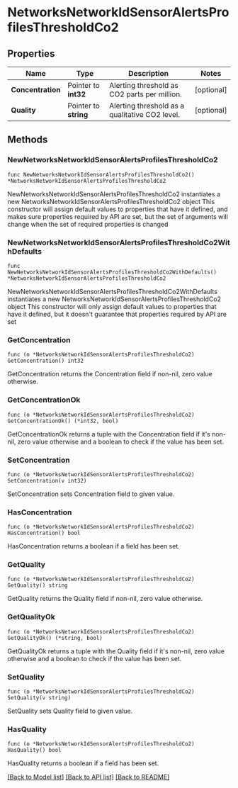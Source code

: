 # NetworksNetworkIdSensorAlertsProfilesThresholdCo2

## Properties

Name | Type | Description | Notes
------------ | ------------- | ------------- | -------------
**Concentration** | Pointer to **int32** | Alerting threshold as CO2 parts per million. | [optional] 
**Quality** | Pointer to **string** | Alerting threshold as a qualitative CO2 level. | [optional] 

## Methods

### NewNetworksNetworkIdSensorAlertsProfilesThresholdCo2

`func NewNetworksNetworkIdSensorAlertsProfilesThresholdCo2() *NetworksNetworkIdSensorAlertsProfilesThresholdCo2`

NewNetworksNetworkIdSensorAlertsProfilesThresholdCo2 instantiates a new NetworksNetworkIdSensorAlertsProfilesThresholdCo2 object
This constructor will assign default values to properties that have it defined,
and makes sure properties required by API are set, but the set of arguments
will change when the set of required properties is changed

### NewNetworksNetworkIdSensorAlertsProfilesThresholdCo2WithDefaults

`func NewNetworksNetworkIdSensorAlertsProfilesThresholdCo2WithDefaults() *NetworksNetworkIdSensorAlertsProfilesThresholdCo2`

NewNetworksNetworkIdSensorAlertsProfilesThresholdCo2WithDefaults instantiates a new NetworksNetworkIdSensorAlertsProfilesThresholdCo2 object
This constructor will only assign default values to properties that have it defined,
but it doesn't guarantee that properties required by API are set

### GetConcentration

`func (o *NetworksNetworkIdSensorAlertsProfilesThresholdCo2) GetConcentration() int32`

GetConcentration returns the Concentration field if non-nil, zero value otherwise.

### GetConcentrationOk

`func (o *NetworksNetworkIdSensorAlertsProfilesThresholdCo2) GetConcentrationOk() (*int32, bool)`

GetConcentrationOk returns a tuple with the Concentration field if it's non-nil, zero value otherwise
and a boolean to check if the value has been set.

### SetConcentration

`func (o *NetworksNetworkIdSensorAlertsProfilesThresholdCo2) SetConcentration(v int32)`

SetConcentration sets Concentration field to given value.

### HasConcentration

`func (o *NetworksNetworkIdSensorAlertsProfilesThresholdCo2) HasConcentration() bool`

HasConcentration returns a boolean if a field has been set.

### GetQuality

`func (o *NetworksNetworkIdSensorAlertsProfilesThresholdCo2) GetQuality() string`

GetQuality returns the Quality field if non-nil, zero value otherwise.

### GetQualityOk

`func (o *NetworksNetworkIdSensorAlertsProfilesThresholdCo2) GetQualityOk() (*string, bool)`

GetQualityOk returns a tuple with the Quality field if it's non-nil, zero value otherwise
and a boolean to check if the value has been set.

### SetQuality

`func (o *NetworksNetworkIdSensorAlertsProfilesThresholdCo2) SetQuality(v string)`

SetQuality sets Quality field to given value.

### HasQuality

`func (o *NetworksNetworkIdSensorAlertsProfilesThresholdCo2) HasQuality() bool`

HasQuality returns a boolean if a field has been set.


[[Back to Model list]](../README.md#documentation-for-models) [[Back to API list]](../README.md#documentation-for-api-endpoints) [[Back to README]](../README.md)


